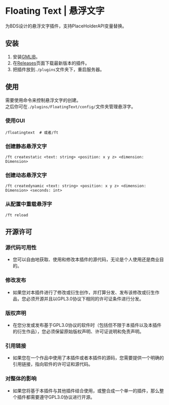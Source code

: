 # Floating Text | 悬浮文字
为BDS设计的悬浮文字插件，支持PlaceHolderAPI变量替换。

## 安装

[//]: # (### 使用包管理器安装)

[//]: # ()
[//]: # (```bash)

[//]: # (lip install github.com/GroupMountain/FloatingText)

[//]: # (```)

[//]: # (### 手动安装)

1. 安装[GMLIB](https://github.com/GroupMountain/GMLIB-Release/releases)。
2. 在[Releases](https://github.com/GroupMountain/FloatingText/releases)页面下载最新版本的插件。
3. 把插件放到`./plugins`文件夹下，重启服务器。

## 使用
需要使用命令来控制悬浮文字的创建。  
之后你可在`./plugins/FloatingText/config/`文件夹管理悬浮字。

### 使用GUI

```mccommand
/floatingtext  # 或者/ft
```


### 创建静态悬浮文字

```mccommand
/ft createstatic <text: string> <position: x y z> <dimension: Dimension>
```

### 创建动态悬浮文字

```mccommand
/ft createdynamic <text: string> <position: x y z> <dimension: Dimension> <seconds: int>
```

### 从配置中重载悬浮字

```mccommand
/ft reload
```

## 开源许可
### 源代码可用性
- 您可以自由地获取、使用和修改本插件的源代码，无论是个人使用还是商业目的。
### 修改发布
- 如果您对本插件进行了修改或衍生创作，并打算分发、发布该修改或衍生作品，您必须开源并且以GPL3.0协议下相同的许可证条件进行分发。
### 版权声明
- 在您分发或发布基于GPL3.0协议的软件时（包括但不限于本插件以及本插件的衍生作品），您必须保留原始版权声明、许可证说明和免责声明。
### 引用链接
- 如果您在一个作品中使用了本插件或者本插件的源码，您需要提供一个明确的引用链接，指向软件的许可证和源代码。
### 对整体的影响
- 如果您将基于本插件与其他插件结合使用，或整合成一个单一的插件，那么整个插件都需要遵守GPL3.0协议进行开源。
